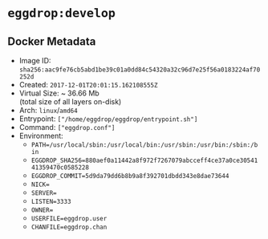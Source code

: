 # `eggdrop:develop`

## Docker Metadata

- Image ID: `sha256:aac9fe76cb5abd1be39c01a0dd84c54320a32c96d7e25f56a0183224af70252d`
- Created: `2017-12-01T20:01:15.162108555Z`
- Virtual Size: ~ 36.66 Mb  
  (total size of all layers on-disk)
- Arch: `linux`/`amd64`
- Entrypoint: `["/home/eggdrop/eggdrop/entrypoint.sh"]`
- Command: `["eggdrop.conf"]`
- Environment:
  - `PATH=/usr/local/sbin:/usr/local/bin:/usr/sbin:/usr/bin:/sbin:/bin`
  - `EGGDROP_SHA256=880aef0a11442a8f972f7267079abcceff4ce37a0ce3054141359470c0585228`
  - `EGGDROP_COMMIT=5d9da79dd6b8b9a8f392701dbdd343e8dae73644`
  - `NICK=`
  - `SERVER=`
  - `LISTEN=3333`
  - `OWNER=`
  - `USERFILE=eggdrop.user`
  - `CHANFILE=eggdrop.chan`
